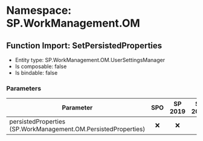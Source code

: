 # Namespace: SP.WorkManagement.OM

## Function Import: SetPersistedProperties

- Entity type: SP.WorkManagement.OM.UserSettingsManager
- Is composable: false
- Is bindable: false

### Parameters

Parameter | SPO | SP 2019 | SP 2016 | SP 2013
----------|:---:|:-------:|:-------:|:-------
persistedProperties (SP.WorkManagement.OM.PersistedProperties) | ❌ | ❌ | ❌ | ✅